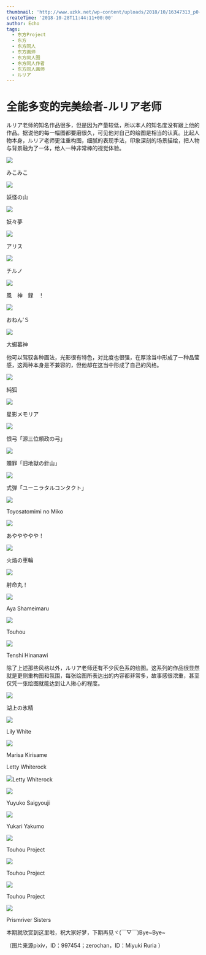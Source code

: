 ```yaml
---
thumbnail: 'http://www.uzkk.net/wp-content/uploads/2018/10/16347313_p0-825x510.jpg'
createTime: '2018-10-28T11:44:11+00:00'
author: Echo
tags:
  - 东方Project
  - 东方
  - 东方同人
  - 东方画师
  - 东方同人图
  - 东方同人作者
  - 东方同人画师
  - ルリア
---
```


# 全能多变的完美绘者-ルリア老师

ルリア老师的知名作品很多，但是因为产量较低，所以本人的知名度没有跟上他的作品。据说他的每一幅图都要磨很久，可见他对自己的绘图是相当的认真。比起人物本身，ルリア老师更注重构图，细腻的表现手法，印象深刻的场景描绘，把人物与背景融为了一体，给人一种非常棒的视觉体验。

![](http://www.uzkk.net/wp-content/uploads/2018/10/15477785_p0-707x1024.jpg)

みこみこ

![](http://www.uzkk.net/wp-content/uploads/2018/10/17264379_p0-1024x585.jpg)

妖怪の山

![](http://www.uzkk.net/wp-content/uploads/2018/10/20186464_p0-724x1024.jpg)

妖々夢

![](http://www.uzkk.net/wp-content/uploads/2018/10/23969348_p0-1024x751.jpg)

アリス

![](http://www.uzkk.net/wp-content/uploads/2018/10/17264271_p0.jpg)

チルノ

![](http://www.uzkk.net/wp-content/uploads/2018/10/16347313_p0-1024x724.jpg)

風　神　録　！

![](http://www.uzkk.net/wp-content/uploads/2018/10/10957861_p0-1-1024x591.jpg)

おねん’Ｓ

![](http://www.uzkk.net/wp-content/uploads/2018/10/13338753_p0-774x1024.jpg)

大蝦蟇神

他可以驾驭各种画法，光影很有特色，对比度也很强，在厚涂当中形成了一种晶莹感，这两种本身是不兼容的，但他却在这当中形成了自己的风格。

![](http://www.uzkk.net/wp-content/uploads/2018/10/58277323_p0.png)

純狐

![](http://www.uzkk.net/wp-content/uploads/2018/10/35904383_p0-1-1024x516.jpg)

星影メモリア

![](http://www.uzkk.net/wp-content/uploads/2018/10/12490153_p0.jpg)

恨弓「源三位頼政の弓」

![](http://www.uzkk.net/wp-content/uploads/2018/10/54297201_p0.jpg)

贖罪「旧地獄の針山」

![](http://www.uzkk.net/wp-content/uploads/2018/10/58250973_p0.jpg)

式弾「ユーニラタルコンタクト」

![](http://www.uzkk.net/wp-content/uploads/2018/10/Toyosatomimi-no-Miko-1024x518.jpg)

Toyosatomimi no Miko

![](http://www.uzkk.net/wp-content/uploads/2018/10/10207828_p0-757x1024.jpg)

あややややや！

![](http://www.uzkk.net/wp-content/uploads/2018/10/12490103_p0.jpg)

火焔の車輪

![](http://www.uzkk.net/wp-content/uploads/2018/10/68677547_p0.png)

射命丸！

![](http://www.uzkk.net/wp-content/uploads/2018/10/Aya-Shameimaru-739x1024.jpg)

Aya Shameimaru

![](http://www.uzkk.net/wp-content/uploads/2018/10/Touhou.full_.1173758.jpg)

Touhou

![](http://www.uzkk.net/wp-content/uploads/2018/10/Tenshi-Hinanawi-720x1024.jpg)

Tenshi Hinanawi

除了上述那些风格以外，ルリア老师还有不少灰色系的绘图。这系列的作品很显然就是更侧重构图和氛围，每张绘图所表达出的内容都非常多，故事感很浓重，甚至仅凭一张绘图就能达到让人揪心的程度。

![](http://www.uzkk.net/wp-content/uploads/2018/10/10269239_p0-731x1024.jpg)

湖上の氷精

![](http://www.uzkk.net/wp-content/uploads/2018/10/Lily-White-1024x708.jpg)

Lily White

![](http://www.uzkk.net/wp-content/uploads/2018/10/Marisa-Kirisame-1024x719.jpg)

Marisa Kirisame

Letty Whiterock

![](http://www.uzkk.net/wp-content/uploads/2018/10/Letty-Whiterock-718x1024.jpg)Letty Whiterock

![](http://www.uzkk.net/wp-content/uploads/2018/10/Yuyuko-Saigyouji-1024x732.jpg)

Yuyuko Saigyouji

![](http://www.uzkk.net/wp-content/uploads/2018/10/8a650d10b912c8fc97cff015fd039245d788211c-1024x733.jpg)

Yukari Yakumo

![](http://www.uzkk.net/wp-content/uploads/2018/10/a48e7ea85edf8db13d702fb80823dd54544e74fb-1024x717.jpg)

Touhou Project

![](http://www.uzkk.net/wp-content/uploads/2018/10/f29548087bf40ad1b3fce33d562c11dfabeccec7-1024x711.jpg)

Touhou Project

![](http://www.uzkk.net/wp-content/uploads/2018/10/Touhou-Project-1024x576.jpg)

Touhou Project

![](http://www.uzkk.net/wp-content/uploads/2018/10/Prismriver-Sisters-1024x706.jpg)

Prismriver Sisters

本期就欣赏到这里啦，祝大家好梦，下期再见ヾ(￣▽￣)Bye~Bye~

（图片来源pixiv，ID：997454；zerochan，ID：Miyuki Ruria ）
